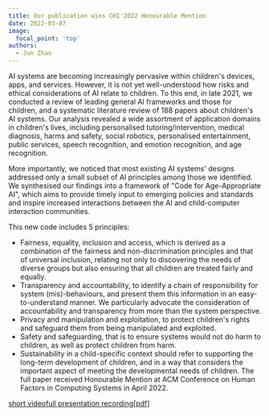 ```yaml
---
title: Our publication wins CHI'2022 Honourable Mention
date: 2022-03-07
image:
  focal_point: 'top'
authors:
  - Jun Zhao
---
```



AI systems are becoming increasingly pervasive within children's devices, apps, and services. However, it is not yet well-understood how risks and ethical considerations of AI relate to children. To this end, in late 2021, we conducted a review of leading general AI frameworks and those for children, and a systematic literature review of 188 papers about children's AI systems. Our analysis revealed a wide assortment of application domains in children's lives, including personalised tutoring/intervention, medical diagnosis, harms and safety, social robotics, personalised entertainment, public services, speech recognition, and emotion recognition, and age recognition.

More importantly, we noticed that most existing AI systems' designs addressed only a small subset of AI principles among those we identified. We synthesised our findings into a framework of "Code for Age-Appropriate AI", which aims to provide timely input to emerging policies and standards and inspire increased interactions between the AI and child-computer interaction communities.

This new code includes 5 principles:

- Fairness, equality, inclusion and access, which is derived as a combination of the fairness and non-discrimination principles and that of universal inclusion, relating not only to discovering the needs of diverse groups but also ensuring that all children are treated fairly and equally.
- Transparency and accountability, to identify a chain of responsibility for system (mis)-behaviours, and present them this information in an easy-to-understand manner. We particularly advocate the consideration of accountability and transparency from more than the system perspective.
- Privacy and manipulation and exploitation, to protect children's rights and safeguard them from being manipulated and exploited.
- Safety and safeguarding, that is to ensure systems would not do harm to children, as well as protect children from harm.
- Sustainability in a child-specific context should refer to supporting the long-term development of children, and in a way that considers the important aspect of meeting the developmental needs of children.
The full paper received Honourable Mention at ACM Conference on Human Factors in Computing Systems in April 2022.

[short video](https://www.youtube.com/watch?v=dODW1SoJH4o)[full presentation recording](https://www.youtube.com/watch?v=-zqKgaaiXS8)[[pdf]](https://ora.ox.ac.uk/objects/uuid:98022d77-3b32-4f06-a4a7-a624aa564b33/files/s3484zh77q)
